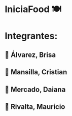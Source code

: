 # IniciaFood 🍽️

# Integrantes:
## 🔷 Álvarez, Brisa
## 🔷 Mansilla, Cristian
## 🔷 Mercado, Daiana
## 🔷 Rivalta, Mauricio
